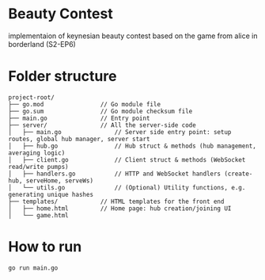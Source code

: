 # Beauty Contest 

implementaion of keynesian beauty contest based on the game from alice in borderland (S2-EP6)

# Folder structure

```
project-root/
├── go.mod                // Go module file
├── go.sum                // Go module checksum file
├── main.go               // Entry point
├── server/               // All the server-side code
│   ├── main.go               // Server side entry point: setup routes, global hub manager, server start
│   ├── hub.go                // Hub struct & methods (hub management, averaging logic)
│   ├── client.go             // Client struct & methods (WebSocket read/write pumps)
│   ├── handlers.go           // HTTP and WebSocket handlers (create-hub, serveHome, serveWs)
│   └── utils.go              // (Optional) Utility functions, e.g. generating unique hashes
├── templates/            // HTML templates for the front end
│   ├── home.html         // Home page: hub creation/joining UI
│   └── game.html  
```

# How to run

``` bash
go run main.go
```

